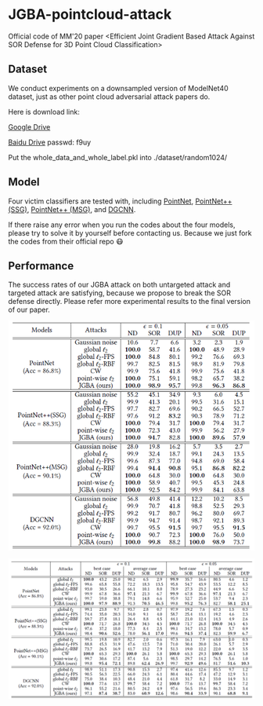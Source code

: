 # JGBA-pointcloud-attack
Official code of MM'20 paper &lt;Efficient Joint Gradient Based Attack Against SOR Defense for 3D Point Cloud Classification>

## Dataset
We conduct experiments on a downsampled version of ModelNet40 dataset, just as other point cloud adversarial attack papers do.

Here is download link:

[Google Drive](https://drive.google.com/file/d/1CDA67w5LDsjqaNgInNWdvH_efPMH0G90/view?usp=sharing)

[Baidu Drive](https://pan.baidu.com/s/1KJe2qIbTtbXbBB7VLVFSag) passwd: f9uy

Put the whole_data_and_whole_label.pkl into ./dataset/random1024/

## Model
Four victim classifiers are tested with, including [PointNet](https://github.com/fxia22/pointnet.pytorch), [PointNet++ (SSG)](https://github.com/erikwijmans/Pointnet2_PyTorch), [PointNet++ (MSG)](https://github.com/erikwijmans/Pointnet2_PyTorch), and [DGCNN](https://github.com/WangYueFt/dgcnn).

If there raise any error when you run the codes about the four models, please try to solve it by yourself before contacting us. Because we just fork the codes from their official repo :mask:

## Performance
The success rates of our JGBA attack on both untargeted attack and targeted attack are satisfying, because we propose to break the SOR defense directly.
Please refer more experimental results to the final version of our paper.

![GitHub](https://github.com/machengcheng2016/JGBA-pointcloud-attack/blob/master/fig/untargeted.png "Untargeted Attack Success Rate")

![Github](https://github.com/machengcheng2016/JGBA-pointcloud-attack/blob/master/fig/targeted.png "Targeted Attack Success Rate")

